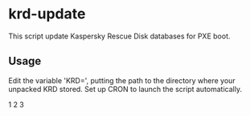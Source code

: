 # krd-update
This script update Kaspersky Rescue Disk databases for PXE boot.

## Usage
Edit the variable 'KRD=', putting the path to the directory where your unpacked KRD stored.
Set up CRON to launch the script automatically.

1 2 3
